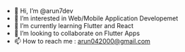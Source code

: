 - 👋 Hi, I’m @arun7dev
- 👀 I’m interested in Web/Mobile Application Developemet
- 🌱 I’m currently learning Flutter and React
- 💞️ I’m looking to collaborate on Flutter Apps
- 📫 How to reach me : arun042000@gmail.com

<!---
arun7dev/arun7dev is a ✨ special ✨ repository because its `README.md` (this file) appears on your GitHub profile.
You can click the Preview link to take a look at your changes.
--->
